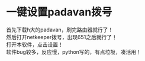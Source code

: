 # 一键设置padavan拨号
首先下载h大的padavan，刷完路由器就行了！<br>
然后打开netkeeper拨号，出现651之后就行了！<br>
打开本软件，点击设置！<br>
软件bug较多，反应慢，python写的，有点垃圾，凑活用！<br>
